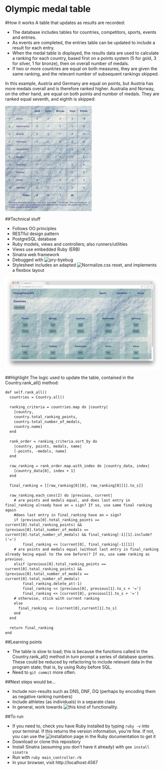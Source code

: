 # Olympic medal table

#How it works
A table that updates as results are recorded: 
* The database includes tables for countries, competitors, sports, events and entries. 
* As events are completed, the entries table can be updated to include a result for each entry. 
* When the medal table is displayed, the results data are used to calculate a ranking for each country, based first on a points system (5 for gold, 3 for silver, 1 for bronze), then on overall number of medals. 
* If two or more countries are equal on both measures, they are given the same ranking, and the relevant number of subsequent rankings skipped. 

In this example, Austria and Germany are equal on points, but Austria has more medals overall and is therefore ranked higher. Australia and Norway, on the other hand, are equal on both points and number of medals. They are ranked equal seventh, and eighth is skipped: 

![medal table](https://github.com/katemanson/Olympic_medal_table/raw/master/img/medal_table.png)

##Technical stuff
* Follows OO principles
* RESTful design pattern
* PostgreSQL database
* Ruby models, views and controllers; also runners/utilities
* Views use embedded Ruby (ERB)
* Sinatra web framework
* Debugged with ![pry-byebug](https://rubygems.org/gems/pry-byebug/)
* Stylesheet includes an adapted ![Normalize.css](https://necolas.github.io/normalize.css/) reset, and implements a flexbox layout

![countries](https://github.com/katemanson/Olympic_medal_table/raw/master/img/countries.png)

##Highlight
The logic used to update the table, contained in the Country.rank_all() method: 
```
def self.rank_all()
  countries = Country.all()

  ranking_criteria = countries.map do |country|
    [country, 
    country.total_ranking_points, 
    country.total_number_of_medals, 
    country.name]
  end

  rank_order = ranking_criteria.sort_by do
    |country, points, medals, name| 
    [-points, -medals, name]
  end

  raw_ranking = rank_order.map.with_index do |country_data, index|
    [country_data[0], index + 1]
  end

  final_ranking = [[raw_ranking[0][0], raw_ranking[0][1].to_s]]

  raw_ranking.each_cons(2) do |previous, current|
    # are points and medals equal, and does last entry in final_ranking already have an = sign? If so, use same final ranking again
    #does last entry in final_ranking have an = sign?
    if (previous[0].total_ranking_points == current[0].total_ranking_points) && (previous[0].total_number_of_medals == current[0].total_number_of_medals) && final_ranking[-1][1].include?('=') 
        final_ranking << [current[0], final_ranking[-1][1]]
    # are points and medals equal (without last entry in final_ranking already being equal to the one before)? If so, use same ranking as previous. 
    elsif (previous[0].total_ranking_points == current[0].total_ranking_points) && (previous[0].total_number_of_medals == current[0].total_number_of_medals)
        final_ranking.delete_at(-1)
        final_ranking << [previous[0], previous[1].to_s + '=']
        final_ranking << [current[0], previous[1].to_s + '=']
    # otherwise, stick with current ranking
    else
      final_ranking << [current[0],current[1].to_s]
    end
  end

  return final_ranking
end
```

##Learning points
* The table is slow to load; this is because the functions called in the Country.rank_all() method in turn prompt a series of database queries. These could be reduced by refactoring to include relevant data in the program state; that is, by using Ruby before SQL. 
* Need to `git commit` more often. 

##Next steps would be...
* Include non-results such as DNS, DNF, DQ (perhaps by encoding them as negative ranking numbers)
* Include athletes (as individuals) in a separate class
* In general, work towards ![this kind](http://www.bbc.co.uk/sport/olympics/rio-2016/medals/countries) of functionality. 

##To run
* If you need to, check you have Ruby installed by typing `ruby -v` into your terminal. If this returns the version information, you're fine. If not, you can use the ![installation page in the Ruby documentation](https://www.ruby-lang.org/en/documentation/installation/) to get it  
* Download or clone this repository
* Install Sinatra (assuming you don't have it already) with `gem install sinatra`
* Run with `ruby main_controller.rb`
* In your browser, visit http://localhost:4567


